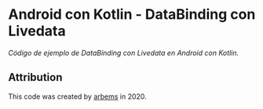 # Android con Kotlin - DataBinding con Livedata

*Código de ejemplo de DataBinding con Livedata en Android con Kotlin.*

## Attribution

This code was created by [arbems](https://github.com/arbems) in 2020.